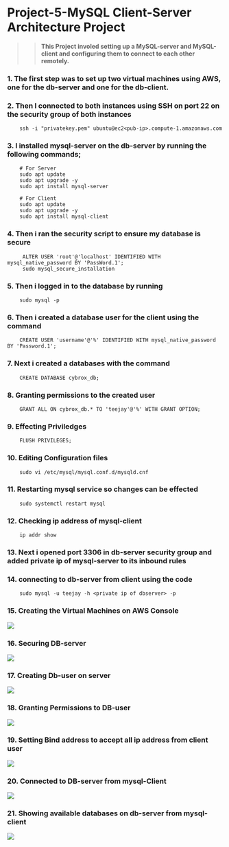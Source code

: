 # Project-5-MySQL Client-Server Architecture Project  

>>**This Project involed setting up a MySQL-server and MySQL-client and configuring them to connect to each other remotely.**  

### 1.  The first step was to set up two virtual machines using AWS, one for the db-server and one for the db-client.

### 2.  Then I connected to both instances using SSH on port 22 on the security group of both instances 
        ssh -i "privatekey.pem" ubuntu@ec2<pub-ip>.compute-1.amazonaws.com

### 3.  I installed mysql-server on the db-server by running the following commands;
        # For Server
        sudo apt update 
        sudo apt upgrade -y
        sudo apt install mysql-server 

        # For Client
        sudo apt update 
        sudo apt upgrade -y
        sudo apt install mysql-client
        
### 4.  Then i ran the security script to ensure my database is secure 
         ALTER USER 'root'@'localhost' IDENTIFIED WITH                   mysql_native_password BY 'PassWord.1';
         sudo mysql_secure_installation

### 5.  Then i logged in to the database by running 
        sudo mysql -p 

### 6.  Then i created a database user for the client using the command 
        CREATE USER 'username'@'%' IDENTIFIED WITH mysql_native_password BY 'Password.1';

### 7.  Next i created a databases with the command 
        CREATE DATABASE cybrox_db;
### 8.  Granting permissions to the created user 
        GRANT ALL ON cybrox_db.* TO 'teejay'@'%' WITH GRANT OPTION;
### 9.  Effecting Priviledges 
        FLUSH PRIVILEGES;
### 10. Editing Configuration files 
        sudo vi /etc/mysql/mysql.conf.d/mysqld.cnf
### 11. Restarting mysql service so changes can be effected 
        sudo systemctl restart mysql 
### 12. Checking ip address of mysql-client 
        ip addr show 
### 13. Next i opened port 3306 in db-server security group and added   private ip of mysql-server to its inbound rules

### 14. connecting to db-server from client using the code 
        sudo mysql -u teejay -h <private ip of dbserver> -p

### 15. Creating the Virtual Machines on AWS Console
        
![](Instances%20Running.png)

### 16. Securing DB-server 

![](Securing%20Mysql%20Database.png)

### 17. Creating Db-user on server 

![](Creating%20Db%20user%20on%20server.png)

### 18. Granting Permissions to DB-user 

![](Granting%20permissions%20to%20Db-user.png)

### 19. Setting Bind address to accept all ip address from client user

![](SETTING%20BIND%20ADDRESS%20TO%20ALLOW%20ANYWHERE.png)

### 20. Connected to DB-server from mysql-Client

![](Connected%20to%20Db-server%20from%20client%20server.png)

### 21. Showing available databases on db-server from mysql-client

![](showing%20database%20available%20from%20client%20server.png)